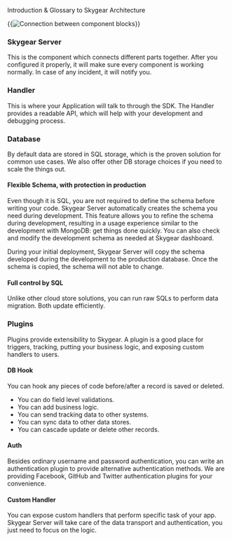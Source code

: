 Introduction & Glossary to Skygear Architecture

{{<img src="/intro/blocks.jpg" title="Connection between component blocks"
    caption="Showing the data flow between components">}}


### Skygear Server

This is the component which connects different parts together. After you
configured it properly, it will make sure every component is working normally.
In case of any incident, it will notify you.

### Handler

This is where your Application will talk to through the SDK. The Handler
provides a readable API, which will help with your development and debugging
process.

### Database

By default data are stored in SQL storage, which is the proven solution for
common use cases. We also offer other DB storage choices if you need to scale
the things out.

#### Flexible Schema, with protection in production

Even though it is SQL, you are not required to define the schema before writing
your code. Skygear Server automatically creates the schema you need during
development. This feature allows you to refine the schema during
development, resulting in a usage experience similar to the development with
MongoDB: get things done quickly.
You can also check and modify the development schema as needed at Skygear dashboard.

During your initial deployment, Skygear Server will copy the schema developed
during the development to the production database. Once the schema is copied,
the schema will not able to change.

#### Full control by SQL

Unlike other cloud store solutions, you can run raw SQLs to perform data
migration. Both update efficiently.

### Plugins

Plugins provide extensibility to Skygear. A plugin is a good place for triggers,
tracking, putting your business logic, and exposing custom handlers to users.

#### DB Hook

You can hook any pieces of code before/after a record is saved or deleted.

- You can do field level validations.
- You can add business logic.
- You can send tracking data to other systems.
- You can sync data to other data stores.
- You can cascade update or delete other records.

#### Auth

Besides ordinary username and password authentication, you can write an
authentication plugin to provide alternative authentication methods. We are
providing Facebook, GitHub and Twitter authentication plugins for your
convenience.

#### Custom Handler

You can expose custom handlers that perform specific task of your app.
Skygear Server will take care of the data transport and authentication, you just
need to focus on the logic.
